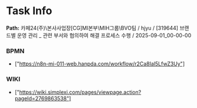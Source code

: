 # Task Info

**Path:** 카페24(주)\본사사업장\[CG]MI본부\MIH그룹\BVO팀 / hjyu / [319644] 브랜드별 운영 관리 _ 관련 부서와 협의하여 해결 프로세스 수행 / 2025-09-01_00-00-00

### BPMN
- ["https://n8n-mi-011-web.hanpda.com/workflow/r2Ca8Ial5LfwZ3Uy"]

### WIKI
- ["https://wiki.simplexi.com/pages/viewpage.action?pageId=2769863538"]

